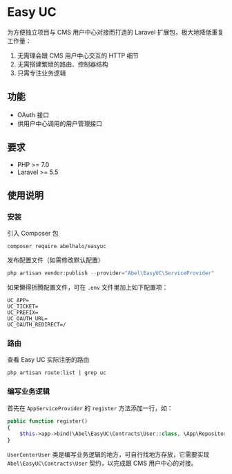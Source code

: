 # Easy UC

为方便独立项目与 CMS 用户中心对接而打造的 Laravel 扩展包，极大地降低重复工作量：

1. 无需理会跟 CMS 用户中心交互的 HTTP 细节
2. 无需搭建繁琐的路由、控制器结构
3. 只需专注业务逻辑



## 功能

- OAuth 接口
- 供用户中心调用的用户管理接口



## 要求

- PHP >= 7.0
- Laravel >= 5.5



## 使用说明

### 安装

引入 Composer 包

```shell
composer require abelhalo/easyuc
```

发布配置文件（如需修改默认配置）

```php
php artisan vendor:publish --provider="Abel\EasyUC\ServiceProvider"
```

如果懒得折腾配置文件，可在 `.env` 文件里加上如下配置项：

```
UC_APP=
UC_TICKET=
UC_PREFIX=
UC_OAUTH_URL=
UC_OAUTH_REDIRECT=/
```

### 路由

查看 Easy UC 实际注册的路由

```shell
php artisan route:list | grep uc
```

### 编写业务逻辑

首先在 `AppServiceProvider` 的 `register` 方法添加一行，如：

```php
public function register()
{
    $this->app->bind(\Abel\EasyUC\Contracts\User::class, \App\Repositories\UserCenterUser::class);
}
```

`UserCenterUser` 类是编写业务逻辑的地方，可自行找地方存放，它需要实现 `Abel\EasyUC\Contracts\User` 契约，以完成跟 CMS 用户中心的对接。